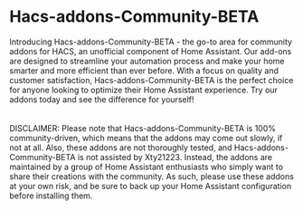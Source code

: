 # Hacs-addons-Community-BETA
Introducing Hacs-addons-Community-BETA - the go-to area for community addons for HACS, an unofficial component of Home Assistant. Our add-ons are designed to streamline your automation process and make your home smarter and more efficient than ever before. With a focus on quality and customer satisfaction, Hacs-addons-Community-BETA is the perfect choice for anyone looking to optimize their Home Assistant experience. Try our addons today and see the difference for yourself!
\
\
\
DISCLAIMER: Please note that Hacs-addons-Community-BETA is 100% community-driven, which means that the addons may come out slowly, if not at all. Also, these addons are not thoroughly tested, and Hacs-addons-Community-BETA is not assisted by Xty21223. Instead, the addons are maintained by a group of Home Assistant enthusiasts who simply want to share their creations with the community. As such, please use these addons at your own risk, and be sure to back up your Home Assistant configuration before installing them.
